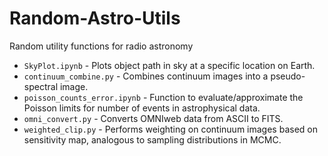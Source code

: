 # Random-Astro-Utils
Random utility functions for radio astronomy

* `SkyPlot.ipynb` - Plots object path in sky at a specific location on Earth.
* `continuum_combine.py` - Combines continuum images into a pseudo-spectral image.
* `poisson_counts_error.ipynb` - Function to evaluate/approximate the Poisson limits for number of events in astrophysical data.
* `omni_convert.py` - Converts OMNIweb data from ASCII to FITS.
* `weighted_clip.py` - Performs weighting on continuum images based on sensitivity map, analogous to sampling distributions in MCMC.
